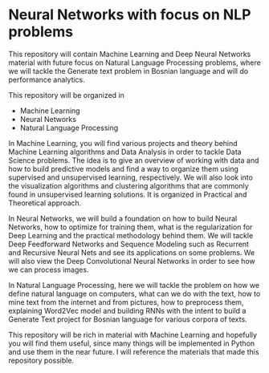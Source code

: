 # Neural Networks with focus on NLP problems

This repository will contain Machine Learning and Deep Neural Networks material with future focus on Natural Language Processing problems, where we will tackle the Generate text problem in Bosnian language and will do performance analytics.

This repository will be organized in

- Machine Learning
- Neural Networks
- Natural Language Processing

In Machine Learning, you will find various projects and theory behind Machine Learning algorithms and Data Analysis in order to tackle Data Science problems. The idea is to give an overview of working with data and how to build predictive models and find a way to organize them using supervised and unsupervised learning, respectively. We will also look into the visualization algorithms and clustering algorithms that are commonly found in unsupervised learning solutions. It is organized in Practical and Theoretical approach.

In Neural Networks, we will build a foundation on how to build Neural Networks, how to optimize for training them, what is the regularization for Deep Learning and the practical methodology behind them. We will tackle Deep Feedforward Networks and Sequence Modeling such as Recurrent and Recursive Neural Nets and see its applications on some problems. We will also view the Deep Convolutional Neural Networks in order to see how we can process images.

In Natural Language Processing, here we will tackle the problem on how we define natural language on computers, what can we do with the text, how to mine text from the internet and from pictures, how to preprocess them, explaining Word2Vec model and building RNNs with the intent to build a Generate Text project for Bosnian language for various corpora of texts.

This repository will be rich in material with Machine Learning and hopefully you will find them useful, since many things will be implemented in Python and use them in the near future. I will reference the materials that made this repository possible.